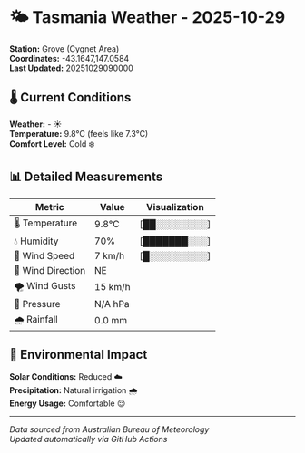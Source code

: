 # 🌤️ Tasmania Weather - 2025-10-29

**Station:** Grove (Cygnet Area)  
**Coordinates:** -43.1647,147.0584  
**Last Updated:** 20251029090000

## 🌡️ Current Conditions

**Weather:** - ☀️  
**Temperature:** 9.8°C (feels like 7.3°C)  
**Comfort Level:** Cold ❄️

## 📊 Detailed Measurements

| Metric | Value | Visualization |
|--------|-------|---------------|
| 🌡️ Temperature | 9.8°C | [██░░░░░░░░] |
| 💧 Humidity | 70% | [███████░░░] |
| 💨 Wind Speed | 7 km/h | [█░░░░░░░░░] |
| 🧭 Wind Direction | NE | |
| 🌪️ Wind Gusts | 15 km/h | |
| 🔽 Pressure | N/A hPa | |
| 🌧️ Rainfall | 0.0 mm | |

## 🌱 Environmental Impact

**Solar Conditions:** Reduced ☁️  
**Precipitation:** Natural irrigation 🌧️  
**Energy Usage:** Comfortable 😌

---
*Data sourced from Australian Bureau of Meteorology*  
*Updated automatically via GitHub Actions*
